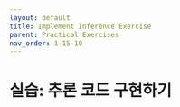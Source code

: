 ```yaml
---
layout: default
title: Implement Inference Exercise
parent: Practical Exercises
nav_order: 1-15-10
---
```


# 실습: 추론 코드 구현하기

